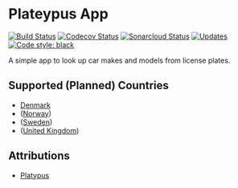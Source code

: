 # Plateypus App

[![Build Status](https://travis-ci.org/Geologik/plateypus-app.svg?branch=master)](https://travis-ci.org/Geologik/plateypus-app)
[![Codecov Status](https://codecov.io/gh/Geologik/plateypus-app/branch/master/graph/badge.svg)](https://codecov.io/gh/Geologik/plateypus-app)
[![Sonarcloud Status](https://sonarcloud.io/api/project_badges/measure?project=plateypus-app&metric=alert_status)](https://sonarcloud.io/dashboard?id=plateypus-app)
[![Updates](https://pyup.io/repos/github/Geologik/plateypus-app/shield.svg)](https://pyup.io/repos/github/Geologik/plateypus-app/)
[![Code style: black](https://img.shields.io/badge/code%20style-black-000000.svg)](https://github.com/ambv/black)

A simple app to look up car makes and models from license plates.

## Supported (Planned) Countries

* [Denmark](http://datahub.virk.dk/dataset/k-ret-jsdata)
* ([Norway](https://www.vegvesen.no/Kjoretoy/Kjop+og+salg/Kj%C3%B8ret%C3%B8yopplysninger))
* ([Sweden](https://fu-regnr.transportstyrelsen.se/extweb/))
* ([United Kingdom](https://www.gov.uk/get-vehicle-information-from-dvla))

## Attributions

* [Platypus](https://thenounproject.com/term/platypus/293736 "Platypus by LA Hall from the Noun Project")
